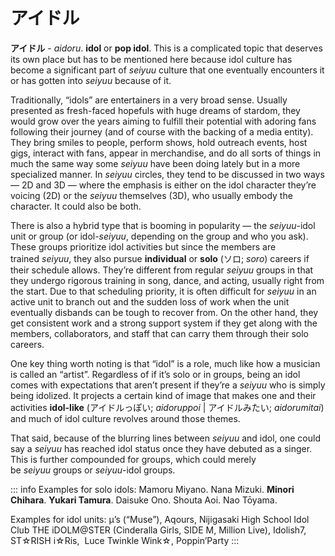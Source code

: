 # アイドル

**アイドル** - *aidoru*. **idol** or **pop idol**. This is a complicated topic that deserves its own place but has to be mentioned here because idol culture has become a significant part of *seiyuu* culture that one eventually encounters it or has gotten into *seiyuu* because of it.

Traditionally, “idols” are entertainers in a very broad sense. Usually presented as fresh-faced hopefuls with huge dreams of stardom, they would grow over the years aiming to fulfill their potential with adoring fans following their journey (and of course with the backing of a media entity). They bring smiles to people, perform shows, hold outreach events, host gigs, interact with fans, appear in merchandise, and do all sorts of things in much the same way some *seiyuu* have been doing lately but in a more specialized manner. In *seiyuu* circles, they tend to be discussed in two ways — 2D and 3D — where the emphasis is either on the idol character they’re voicing (2D) or the *seiyuu* themselves (3D), who usually embody the character. It could also be both.

There is also a hybrid type that is booming in popularity — the *seiyuu*-idol unit or group (or idol-*seiyuu*, depending on the group and who you ask). These groups prioritize idol activities but since the members are trained *seiyuu*, they also pursue **individual** or **solo** (ソロ; *soro*) careers if their schedule allows. They’re different from regular *seiyuu* groups in that they undergo rigorous training in song, dance, and acting, usually right from the start. Due to that scheduling priority, it is often difficult for *seiyuu* in an active unit to branch out and the sudden loss of work when the unit eventually disbands can be tough to recover from. On the other hand, they get consistent work and a strong support system if they get along with the members, collaborators, and staff that can carry them through their solo careers.

One key thing worth noting is that “idol” is a role, much like how a musician is called an “artist”. Regardless of if it’s solo or in groups, being an idol comes with expectations that aren’t present if they’re a *seiyuu* who is simply being idolized. It projects a certain kind of image that makes one and their activities **idol-like** (アイドルっぽい; *aidoruppoi* | アイドルみたい; *aidorumitai*) and much of idol culture revolves around those themes.

That said, because of the blurring lines between *seiyuu* and idol, one could say a *seiyuu* has reached idol status once they have debuted as a singer. This is further compounded for groups, which could merely be *seiyuu* groups or *seiyuu*-idol groups.

::: info
Examples for solo idols: Mamoru Miyano. Nana Mizuki. **Minori Chihara**. **Yukari Tamura**. Daisuke Ono. Shouta Aoi. Nao Tōyama.

Examples for idol units: µ’s (“Muse”), Aqours, Nijigasaki High School Idol Club THE iDOLM@STER (Cinderalla Girls, SIDE M, Million Live), Idolish7, ST☆RISH i☆Ris,  Luce Twinkle Wink☆, Poppin’Party
:::
